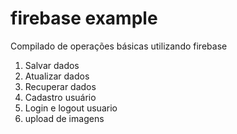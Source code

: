 # firebase example

Compilado de operações básicas utilizando firebase

1) Salvar dados
2) Atualizar dados
3) Recuperar dados
4) Cadastro usuário
5) Login e logout usuario
6) upload de imagens
